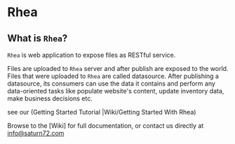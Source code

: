 # Rhea

## What is `Rhea`?
`Rhea` is web application to expose files as RESTful service. 

Files are uploaded to `Rhea` server and after publish are exposed to the world.
Files that were uploaded to `Rhea` are called datasource.
After publishing a datasource, its consumers can use the data it contains and perform any data-oriented tasks like populate website's content, update inventory data, make business decisions etc.

see our (Getting Started Tutorial |Wiki/Getting Started With Rhea)

Browse to the [Wiki] for full documentation, or contact us directly at info@saturn72.com
